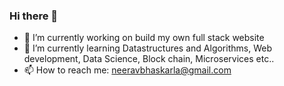 ### Hi there 👋

<!--
**neeravbhaskarla/neeravbhaskarla** is a ✨ _special_ ✨ repository because its `README.md` (this file) appears on your GitHub profile.

Here are some ideas to get you started:
.
-->
- 🔭 I’m currently working on build my own full stack website
- 🌱 I’m currently learning Datastructures and Algorithms, Web development, Data Science, Block chain, Microservices etc..
- 📫 How to reach me: neeravbhaskarla@gmail.com
